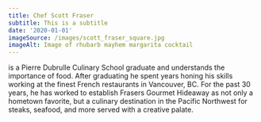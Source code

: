 ```yaml
---
title: Chef Scott Fraser
subtitle: This is a subtitle
date: '2020-01-01'
imageSource: /images/scott_fraser_square.jpg
imageAlt: Image of rhubarb mayhem margarita cocktail
---
```


is a Pierre Dubrulle Culinary School graduate and understands the importance of food. After graduating he spent years honing his skills working at the finest French restaurants in Vancouver, BC. For the past 30 years, he has worked to establish Frasers Gourmet Hideaway as not only a hometown favorite, but a culinary destination in the Pacific Northwest for steaks, seafood, and more served with a creative palate.
